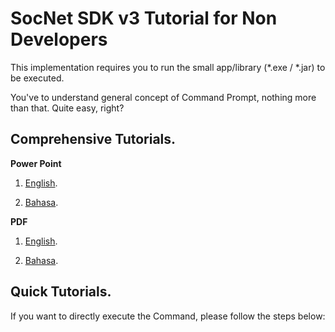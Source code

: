 # SocNet SDK v3 Tutorial for Non Developers
This implementation requires you to run the small app/library (*.exe / *.jar) to be executed.

You've to understand general concept of Command Prompt, nothing more than that. Quite easy, right?

## Comprehensive Tutorials.
**Power Point**
1. [English](tutorials-non-developers-english.pptx).

2. [Bahasa](tutorials-non-developers-indonesia.pptx).


**PDF**
1. [English](tutorials-non-developers-english.pdf).

2. [Bahasa](tutorials-non-developers-indonesia.pdf).


## Quick Tutorials.
If you want to directly execute the Command, please follow the steps below:

